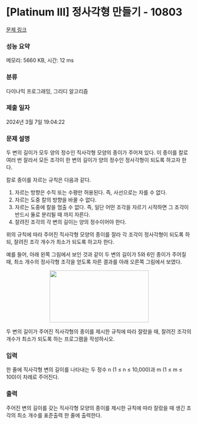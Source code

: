 # [Platinum III] 정사각형 만들기 - 10803 

[문제 링크](https://www.acmicpc.net/problem/10803) 

### 성능 요약

메모리: 5660 KB, 시간: 12 ms

### 분류

다이나믹 프로그래밍, 그리디 알고리즘

### 제출 일자

2024년 3월 7일 19:04:22

### 문제 설명

<p>두 변의 길이가 모두 양의 정수인 직사각형 모양의 종이가 주어져 있다. 이 종이를 칼로 여러 번 잘라서 모든 조각이 한 변의 길이가 양의 정수인 정사각형이 되도록 하고자 한다. </p>

<p>칼로 종이를 자르는 규칙은 다음과 같다.</p>

<ol>
	<li>자르는 방향은 수직 또는 수평만 허용된다. 즉, 사선으로는 자를 수 없다.</li>
	<li>자르는 도중 칼의 방향을 바꿀 수 없다.</li>
	<li>자르는 도중에 칼을 멈출 수 없다. 즉, 일단 어떤 조각을 자르기 시작하면 그 조각이 반드시 둘로 분리될 때 까지 자른다.</li>
	<li>잘려진 조각의 각 변의 길이는 양의 정수이어야 한다. </li>
</ol>

<p>위의 규칙에 따라 주어진 직사각형 모양의 종이를 잘라 각 조각이 정사각형이 되도록 하되, 잘려진 조각 개수가 최소가 되도록 하고자 한다. </p>

<p>예를 들어, 아래 왼쪽 그림에서 보인 것과 같이 두 변의 길이가 5와 6인 종이가 주어질 때, 최소 개수의 정사각형 조각을 얻도록 자른 결과를 아래 오른쪽 그림에서 보였다.</p>

<p style="text-align: center;"><img alt="" src="https://onlinejudgeimages.s3-ap-northeast-1.amazonaws.com/problem/10803/1.png" style="height:141px; width:268px"></p>

<p>두 변의 길이가 주어진 직사각형의 종이를 제시한 규칙에 따라 잘랐을 때, 잘려진 조각의 개수가 최소가 되도록 하는 프로그램을 작성하시오.</p>

### 입력 

 <p>한 줄에 직사각형 변의 길이를 나타내는 두 정수 n (1 ≤ n ≤ 10,000)과 m (1 ≤ m ≤ 100)이 차례로 주어진다.</p>

### 출력 

 <p>주어진 변의 길이를 갖는 직사각형 모양의 종이를 제시한 규칙에 따라 잘랐을 때 생긴 조각의 최소 개수를 표준출력 한 줄에 출력한다. </p>

